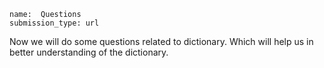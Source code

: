 ﻿```ngMeta
name:  Questions
submission_type: url
```
Now we will do some questions related to dictionary. Which will help us in better understanding of the dictionary.

